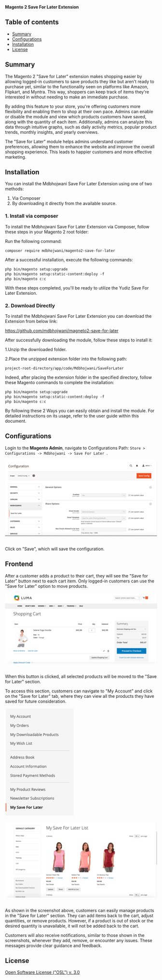 <strong>Magento 2 Save For Later Extension</strong> 

## Table of contents

- [Summary](#summary)
- [Configurations](#configurations)
- [Installation](#installation)
- [License](#license)

## Summary

The Magento 2 "Save for Later" extension makes shopping easier by allowing logged-in customers to save products they like but aren't ready to purchase yet, similar to the functionality seen on platforms like Amazon, Flipkart, and Myntra. This way, shoppers can keep track of items they're interested in without needing to make an immediate purchase.

By adding this feature to your store, you're offering customers more flexibility and enabling them to shop at their own pace. Admins can enable or disable the module and view which products customers have saved, along with the quantity of each item. Additionally, admins can analyze this data through intuitive graphs, such as daily activity metrics, popular product trends, monthly insights, and yearly overviews.

The "Save for Later" module helps admins understand customer preferences, allowing them to enhance the website and improve the overall shopping experience. This leads to happier customers and more effective marketing.

## Installation

You can install the Mdbhojwani Save For Later Extension using one of two methods:
 1. Via Composer 
 2. By downloading it directly from the available source.
 
### 1. Install via composer

To install the Mdbhojwani Save For Later Extension via Composer, follow these steps in  your Magento 2 root folder:

Run the following command:
```shell
composer require mdbhojwani/magento2-save-for-later
```
After a successful installation, execute the following commands:

```shell
php bin/magento setup:upgrade
php bin/magento setup:static-content:deploy -f
php bin/magento c:c
```

With these steps completed, you'll be ready to utilize the Yudiz Save For Later Extension.

### 2. Download Directly

To install the Mdbhojwani Save For Later Extension you can download the Extension from below link:

https://github.com/mdbhojwani/magneto2-save-for-later

After successfully downloading the module, follow these steps to install it:

1.Unzip the downloaded folder.

2.Place the unzipped extension folder into the following path:

```shell
project-root-directory/app/code/Mdbhojwani/SaveForLater
```

Indeed, after placing the extension folder in the specified directory, follow these Magento commands to complete the installation:
```shell
php bin/magento setup:upgrade
php bin/magento setup:static-content:deploy -f
php bin/magento c:c
```

By following these 2 Ways you can easily obtain and install the module. For detailed instructions on its usage, refer to the user guide within this document.


## Configurations

Login to the **Magento Admin**, navigate to Configurations
Path: `Store > Configurations -> Mdbhojwani -> Save For Later `.

<div>
    <img src="./media/1.png" alt="Admin Configurations">
</div><br/>

Click on "Save", which will save the configuration.


## Frontend 

After a customer adds a product to their cart, they will see the "Save for Later" button next to each cart item. Only logged-in customers can use the "Save for Later" option to move products.

<div>
    <img src="./media/2.png" alt="Save For Later Button">
</div><br/>

When this button is clicked, all selected products will be moved to the "Save for Later" section.

To access this section, customers can navigate to "My Account" and click on the "Save for Later" tab, where they can view all the products they have saved for future consideration.

<div>
    <img src="./media/3.png" alt="Save For Later Section">
</div><br/>

<div>
    <img src="./media/4.png" alt="Save For Later Section">
</div><br/>

As shown in the screenshot above, customers can easily manage products in the "Save for Later" section. They can add items back to the cart, adjust quantities, or remove products. However, if a product is out of stock or the desired quantity is unavailable, it will not be added back to the cart.

Customers will also receive notifications, similar to those shown in the screenshots, whenever they add, remove, or encounter any issues. These messages provide clear guidance and feedback.


## License

[Open Software License ("OSL") v. 3.0](https://opensource.org/license/osl-3-0-php)
